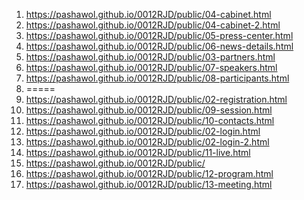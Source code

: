 <!-- https://github.com/pashawol/0012RJD -->
1. <https://pashawol.github.io/0012RJD/public/04-cabinet.html>
1. <https://pashawol.github.io/0012RJD/public/04-cabinet-2.html>
1. <https://pashawol.github.io/0012RJD/public/05-press-center.html>
1. <https://pashawol.github.io/0012RJD/public/06-news-details.html>
1. <https://pashawol.github.io/0012RJD/public/03-partners.html>
1. <https://pashawol.github.io/0012RJD/public/07-speakers.html>
1. <https://pashawol.github.io/0012RJD/public/08-participants.html>
1. =====
1. <https://pashawol.github.io/0012RJD/public/02-registration.html>
1. <https://pashawol.github.io/0012RJD/public/09-session.html>
1. <https://pashawol.github.io/0012RJD/public/10-contacts.html>
1. <https://pashawol.github.io/0012RJD/public/02-login.html>
1. <https://pashawol.github.io/0012RJD/public/02-login-2.html>
1. <https://pashawol.github.io/0012RJD/public/11-live.html>
2. <https://pashawol.github.io/0012RJD/public/>
1. <https://pashawol.github.io/0012RJD/public/12-program.html>
1. <https://pashawol.github.io/0012RJD/public/13-meeting.html>
